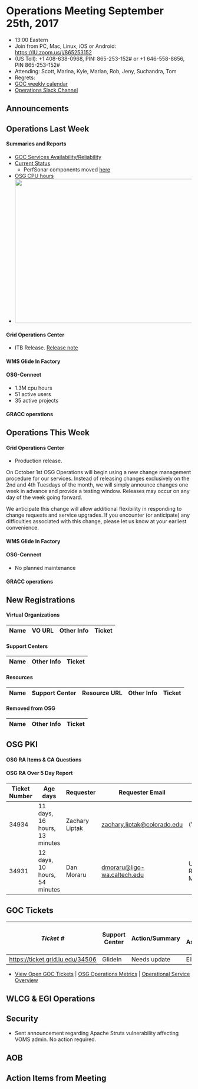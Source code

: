 # Operations Meeting September 25th, 2017
   * 13:00 Eastern 
   * Join from PC, Mac, Linux, iOS or Android: https://IU.zoom.us/j/865253152
   * (US Toll): +1 408-638-0968, PIN: 865-253-152# or +1 646-558-8656, PIN 865-253-152#
   * Attending: Scott, Marina, Kyle, Marian, Rob, Jeny, Suchandra, Tom
   * Regrets: 
   * [GOC weekly calendar](http://www.google.com/calendar/embed?src=c1htpcfoe6btrtc7n3uddg8mvs%40group.calendar.google.com&ctz=America/New_York)
   * [Operations Slack Channel](https://opensciencegrid.slack.com/messages/C5GAYBGA0/)

   
## Announcements

## Operations Last Week
#### Summaries and Reports
   * [GOC Services Availability/Reliability](http://tinyurl.com/pre26vw)
   * [Current Status](http://monitor.grid.iu.edu/availability/production.html)
      * PerfSonar components moved [here](http://monitor.grid.iu.edu/availability/perfsonar.html)
   * [OSG CPU hours](http://tinyurl.com/mf96b88)
   * <img src="http://steige.grid.iu.edu/steige/25Sep2017.osg-flock.png" width='630' height='390'  /><br>
   
#### Grid Operations Center
   * ITB Release. [Release note](http://osggoc.blogspot.com/2017/09/goc-service-update-tuesday-september_19.html)
           
#### WMS Glide In Factory

#### OSG-Connect
   * 1.3M cpu hours
   * 51 active users
   * 35 active projects

#### GRACC operations

## Operations This Week
  
#### Grid Operations Center
   * Production release.
   
On October 1st OSG Operations will begin using a new change management procedure for our services. Instead of releasing changes exclusively on the 2nd and 4th Tuesdays of the month, we will simply announce changes one week in advance and provide a testing window. Releases may occur on any day of the week going forward.

We anticipate this change will allow additional flexibility in responding to change requests and service upgrades. If you encounter (or anticipate) any difficulties associated with this change, please let us know at your earliest convenience.
      
#### WMS Glide In Factory

#### OSG-Connect
   * No planned maintenance
   
#### GRACC operations

## New Registrations

#### Virtual Organizations
| Name | VO URL | Other Info | Ticket |
| ---- | ------ | ---------- | ------ |

#### Support Centers
| Name | Other Info | Ticket |
| ---- | ---------- | ------ |

#### Resources
| Name | Support Center | Resource URL | Other Info | Ticket |
| ---- | -------------- | ------------ | ---------- | ------ |

#### Removed from OSG
| Name | Other Info | Ticket |
| ---- | ---------- | ------ |

## OSG PKI

#### OSG RA Items & CA Questions

#### OSG RA Over 5 Day Report
| Ticket Number	|Age days	|Requester	|Requester Email		|Request |
| --------- | ------- | --------- | ----------------- | ------ |
| 34934 | 11 days, 16 hours, 13 minutes | Zachary Liptak | zachary.liptak@colorado.edu | (VO:Belle) |
| 34931 | 12 days, 10 hours, 54 minutes | Dan Moraru | dmoraru@ligo-wa.caltech.edu |User Certificate Request for Dan Moraru(VO:LIGO) |

## GOC Tickets

| *Ticket #* | Support Center | Action/Summary | GOC Assignee | Notes | VO Present? %X% %Y%|
| ---------- | -------------- | -------------- | ------------ | ----- | ------------------ |
| https://ticket.grid.iu.edu/34506 | GlideIn | Needs update | Elizabeth | | |

   * [View Open GOC Tickets](https://ticket.grid.iu.edu/goc/list/open) | [OSG Operations Metrics](https://twiki.grid.iu.edu/bin/view/Operations/TicketReports) | [Operational Service Overview](http://myosg.grid.iu.edu/miscstatus?count_sg_1&count_active=on&count_enabled=on&datasource=status)


## WLCG & EGI Operations

## Security
   * Sent announcement regarding Apache Struts vulnerability affecting VOMS admin. No action required.
  
## AOB
   
## Action Items from Meeting
